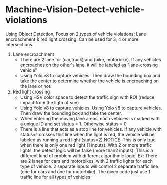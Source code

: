 # Machine-Vision-Detect-vehicle-violations
Using Object Detection, Focus on 2 types of vehicle violations: Lane encroachment & red light crossing.
Can be used for 3, 4 or more intersections.
1) Lane encroachment
   - There are 2 lane for (car,truck) and (bike, motorbike). If any vehicles encroaches on the other's lane, it will be labeled as "lane-crossing vehicle"
   - Using Yolo v8 to capture vehicles. Then draw the bounding box and take the center to determine whether the vehicle is encroaching on the lane or not.
2) Red light crossing
   - Using HSV color space to detect the traffic sign with ROI (reduce impact from the ligth of sun)
   - Using Yolo v8 to capture vehicles. Using Yolo v8 to capture vehicles. Then draw the bounding box and take the center.
   - When entering the moving lane areas, each vehicles is marked with a unique ID and set status = 1. Otherwise status = 0
   - There is a line that acts as a stop line for vehicles. If any vehicle with status=1 crosses this line when the light is red, the vehicle will be labeled as running a red light (status=2)
NOTICE: This is only true when there is only one red light (1 inputs). With 2 or more traffic lights, the detect logic will be false (more than2 inputs). This is a different kind of problem with different algorithmic logic.
Ex: There are 2 lanes for cars and motorbikes, with 2 traffic lights for each type of vehicle. 2 separate inputs will control 2 separate traffic line (one for cars and one for motorbike).
The given code just use 1 traffic line for all types of vehicles
